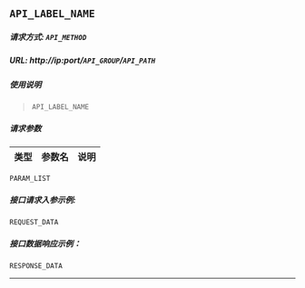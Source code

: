 ## `API_LABEL_NAME` ##

##### 请求方式: `API_METHOD`
##### URL:  http://ip:port/`API_GROUP`/`API_PATH`  

#####  使用说明
> `API_LABEL_NAME`

#####   请求参数
| 类型      |参数名| 说明|
| :-------- | :--------| :--: |
`PARAM_LIST`

#####  接口请求入参示例:
`REQUEST_DATA`
  
##### 接口数据响应示例：
`RESPONSE_DATA`

----------
